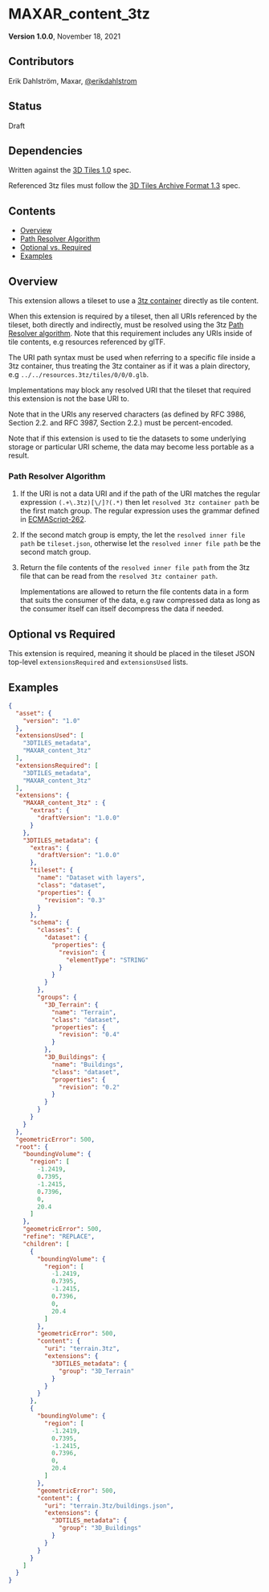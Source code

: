 # MAXAR_content_3tz 

**Version 1.0.0**, November 18, 2021

## Contributors

Erik Dahlström, Maxar, [@erikdahlstrom](https://twitter.com/erikdahlstrom)

## Status

Draft

## Dependencies

Written against the [3D Tiles 1.0](https://github.com/CesiumGS/3d-tiles/tree/1.0/specification) spec.

Referenced 3tz files must follow the [3D Tiles Archive Format 1.3](https://github.com/CesiumGS/3d-tiles/issues/422) spec.

## Contents

  - [Overview](#overview)
  - [Path Resolver Algorithm](#path-resolver-algorithm)
  - [Optional vs. Required](#optional-vs-required)
  - [Examples](#examples)

## Overview

This extension allows a tileset to use a [3tz container](https://github.com/CesiumGS/3d-tiles/issues/422) directly as tile content.

When this extension is required by a tileset, then all URIs referenced by the tileset, both directly and indirectly, must be resolved using the 3tz [Path Resolver algorithm](#path-resolver-algorithm). Note that this requirement includes any URIs inside of tile contents, e.g resources referenced by glTF.

The URI path syntax must be used when referring to a specific file inside a 3tz container, thus treating the 3tz container as if it was a plain directory, e.g `../../resources.3tz/tiles/0/0/0.glb`.

Implementations may block any resolved URI that the tileset that required this
extension is not the base URI to.

Note that in the URIs any reserved characters (as defined by RFC 3986, Section 2.2. and RFC 3987, Section 2.2.) must be percent-encoded.

Note that if this extension is used to tie the datasets to some underlying storage 
or particular URI scheme, the data may become less portable as a result.

### Path Resolver Algorithm ###

1. If the URI is not a data URI and if the path of the URI matches the regular expression `(.+\.3tz)[\/]?(.*)` then let `resolved 3tz container path` be the first match group. The regular expression uses the grammar defined in [ECMAScript-262](https://262.ecma-international.org/5.1/#sec-15.10).

2. If the second match group is empty, the let the `resolved inner file path` be `tileset.json`, otherwise let the `resolved inner file path` be the second match group.

3. Return the file contents of the `resolved inner file path` from the 3tz file that can be read from the `resolved 3tz container path`.

    Implementations are allowed to return the file contents data in a form that suits the consumer of the data, e.g raw compressed data as long as the consumer itself can itself decompress the data if needed.

## Optional vs Required

This extension is required, meaning it should be placed in the tileset JSON top-level `extensionsRequired` and `extensionsUsed` lists.

## Examples

```json
{
  "asset": {
    "version": "1.0"
  },
  "extensionsUsed": [
    "3DTILES_metadata",
    "MAXAR_content_3tz"
  ],
  "extensionsRequired": [
    "3DTILES_metadata",
    "MAXAR_content_3tz"
  ],
  "extensions": {
    "MAXAR_content_3tz" : {
      "extras": {
        "draftVersion": "1.0.0"
      }
    },
    "3DTILES_metadata": {
      "extras": {
        "draftVersion": "1.0.0"
      },
      "tileset": {
        "name": "Dataset with layers",
        "class": "dataset",
        "properties": {
          "revision": "0.3"
        }
      },
      "schema": {
        "classes": {
          "dataset": {
            "properties": {
              "revision": {
                "elementType": "STRING"
              }
            }
          }
        },
        "groups": {
          "3D_Terrain": {
            "name": "Terrain",
            "class": "dataset",
            "properties": {
              "revision": "0.4"
            }
          },
          "3D_Buildings": {
            "name": "Buildings",
            "class": "dataset",
            "properties": {
              "revision": "0.2"
            }
          }
        }
      }
    }
  },
  "geometricError": 500,
  "root": {
    "boundingVolume": {
      "region": [
        -1.2419,
        0.7395,
        -1.2415,
        0.7396,
        0,
        20.4
      ]
    },
    "geometricError": 500,
    "refine": "REPLACE",
    "children": [
      {
        "boundingVolume": {
          "region": [
            -1.2419,
            0.7395,
            -1.2415,
            0.7396,
            0,
            20.4
          ]
        },
        "geometricError": 500,
        "content": {
          "uri": "terrain.3tz",
          "extensions": {
            "3DTILES_metadata": {
              "group": "3D_Terrain"
            }
          }
        }
      },
      {
        "boundingVolume": {
          "region": [
            -1.2419,
            0.7395,
            -1.2415,
            0.7396,
            0,
            20.4
          ]
        },
        "geometricError": 500,
        "content": {
          "uri": "terrain.3tz/buildings.json",
          "extensions": {
            "3DTILES_metadata": {
              "group": "3D_Buildings"
            }
          }
        }
      }
    ]
  }
}
```

